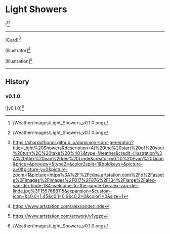 # Light Showers

![^v0.1.0][^v0.1.0]

---

[Card][^Card]

[Illustrator][^Illustrator]

[Illustration][^Illustration]

---

## History

### v0.1.0

![v0.1.0][^v0.1.0]

[^v0.1.0]: /Weather/Images/Light_Showers_v0.1.0.png
[^Card]: https://shardofhonor.github.io/dominion-card-generator/?title=Light%20Showers&description=At%20the%20start%20of%20your%20turn%2C%20take%20%401.&type=Weather&credit=Illustration%3A%20Alex%20van%20der%20Linde&creator=v0.1.0%20Evan%20Quan&price=&preview=&type2=&color2split=1&boldkeys=&picture-x=0&picture-y=0&picture-zoom=1&picture=https%3A%2F%2Fcdna.artstation.com%2Fp%2Fassets%2Fimages%2Fimages%2F017%2F876%2F134%2Flarge%2Falex-van-der-linde-184-welcome-to-the-jungle-by-alex-van-der-linde.jpg%3F1557688115&expansion=&custom-icon=&c0.0=1.45&c0.1=0.9&c0.2=0&color1=0&size=1
[^Illustrator]: https://www.artstation.com/alexvanderlinde
[^Illustration]: https://www.artstation.com/artwork/v1ygzd
